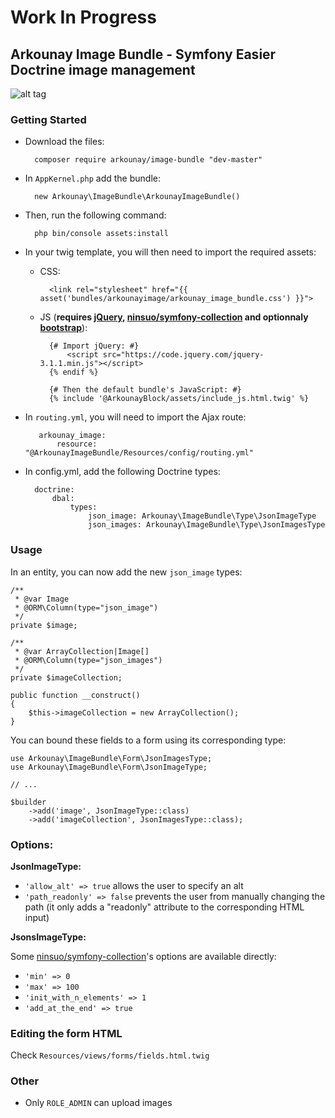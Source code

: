 # Work In Progress

## Arkounay Image Bundle - Symfony Easier Doctrine image management

![alt tag](http://outerark.com/symfony/arkounay_image_bundle.png)

### Getting Started

- Download the files:
        
        composer require arkounay/image-bundle "dev-master"

- In `AppKernel.php` add the bundle:
        
        new Arkounay\ImageBundle\ArkounayImageBundle()
        
- Then, run the following command:
     
        php bin/console assets:install 
        
- In your twig template, you will then need to import the required assets:
    
    - CSS:
        
            <link rel="stylesheet" href="{{ asset('bundles/arkounayimage/arkounay_image_bundle.css') }}">

    - JS (**requires [jQuery](https://jquery.com/), [ninsuo/symfony-collection](https://github.com/ninsuo/symfony-collection) and optionnaly [bootstrap](http://getbootstrap.com/)**):
    
            {# Import jQuery: #}
                <script src="https://code.jquery.com/jquery-3.1.1.min.js"></script>
            {% endif %}
               
            {# Then the default bundle's JavaScript: #}
            {% include '@ArkounayBlock/assets/include_js.html.twig' %}
            
- In `routing.yml`, you will need to import the Ajax route:
        
         arkounay_image:
             resource: "@ArkounayImageBundle/Resources/config/routing.yml"
             
- In config.yml, add the following Doctrine types:

        doctrine:
            dbal:
                types:
                    json_image: Arkounay\ImageBundle\Type\JsonImageType
                    json_images: Arkounay\ImageBundle\Type\JsonImagesType
                    
### Usage
    
In an entity, you can now add the new `json_image` types:
    
    /**
     * @var Image
     * @ORM\Column(type="json_image")
     */
    private $image;
    
    /**
     * @var ArrayCollection|Image[]
     * @ORM\Column(type="json_images")
     */
    private $imageCollection;

    public function __construct()
    {
        $this->imageCollection = new ArrayCollection();
    }
    
You can bound these fields to a form using its corresponding type:

    use Arkounay\ImageBundle\Form\JsonImagesType;
    use Arkounay\ImageBundle\Form\JsonImageType;
    
    // ... 
    
    $builder
        ->add('image', JsonImageType::class)
        ->add('imageCollection', JsonImagesType::class);
    
### Options:

**JsonImageType:**
- `'allow_alt' => true` allows the user to specify an alt
- `'path_readonly' => false` prevents the user from manually changing the path (it only adds a "readonly" attribute to the corresponding HTML input) 

**JsonsImageType:**

Some [ninsuo/symfony-collection](https://github.com/ninsuo/symfony-collection)'s options are available directly:
- `'min' => 0`
- `'max' => 100`
- `'init_with_n_elements' => 1`
- `'add_at_the_end' => true`

### Editing the form HTML
Check `Resources/views/forms/fields.html.twig`

### Other
- Only `ROLE_ADMIN` can upload images

